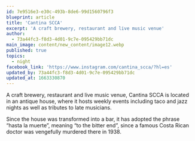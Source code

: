 ```yaml
---
id: 7e9516e3-e30c-493b-8de6-99d1560796f3
blueprint: article
title: 'Cantina SCCA'
excerpt: 'A craft brewery, restaurant and live music venue'
author:
  - 73a44fc3-f8d3-4d01-9c7e-095429bb71dc
main_image: content/new_content/image12.webp
published: true
topics:
  - night
facebook_link: 'https://www.instagram.com/cantina_scca/?hl=es'
updated_by: 73a44fc3-f8d3-4d01-9c7e-095429bb71dc
updated_at: 1663330870
---
```

A craft brewery, restaurant and live music venue, Cantina SCCA is located in an antique house, where it hosts weekly events including taco and jazz nights as well as tributes to late musicians. 


Since the house was transformed into a bar, it has adopted the phrase “hasta la muerte”, meaning “to the bitter end”, since a famous Costa Rican doctor was vengefully murdered there in 1938.